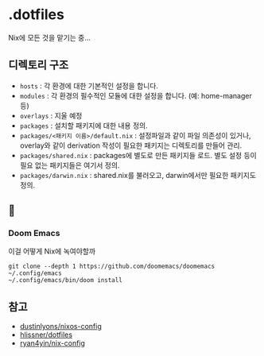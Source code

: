 # .dotfiles

Nix에 모든 것을 맡기는 중...

## 디렉토리 구조

- `hosts` : 각 환경에 대한 기본적인 설정을 합니다.
- `modules` : 각 환경의 필수적인 모듈에 대한 설정을 합니다. (예: home-manager 등)
- `overlays` : 지울 예정
- `packages` : 설치할 패키지에 대한 내용 정의.
- `packages/<패키지 이름>/default.nix` : 설정파일과 같이 파일 의존성이 있거나, overlay와 같이 derivation 작성이 필요한 패키지는 디렉토리를 만들어 관리.
- `packages/shared.nix` : packages에 별도로 만든 패키지들 로드. 별도 설정 등이 필요 없는 패키지들은 여기서 정의.
- `packages/darwin.nix` : shared.nix를 불러오고, darwin에서만 필요한 패키지도 정의.

## 🤔

### Doom Emacs

이걸 어떻게 Nix에 녹여야할까

```
git clone --depth 1 https://github.com/doomemacs/doomemacs ~/.config/emacs
~/.config/emacs/bin/doom install
```

## 참고

- [dustinlyons/nixos-config](https://github.com/dustinlyons/nixos-config)
- [hlissner/dotfiles](https://github.com/hlissner/dotfiles)
- [ryan4yin/nix-config](https://github.com/ryan4yin/nix-config)
